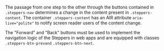 The passage from one step to the other through the buttons contained in `.steppers-nav` determines a change in the content present in `.steppers-content`. The container `.steppers-content` has an AIR attribute `aria-live="polite"` to notify screen reader users of the content change.

The "Forward" and "Back" buttons must be used to implement the navigation logic of the Steppers in web apps and are equipped with classes `.steppers-btn-prevand` `.steppers-btn-next`.